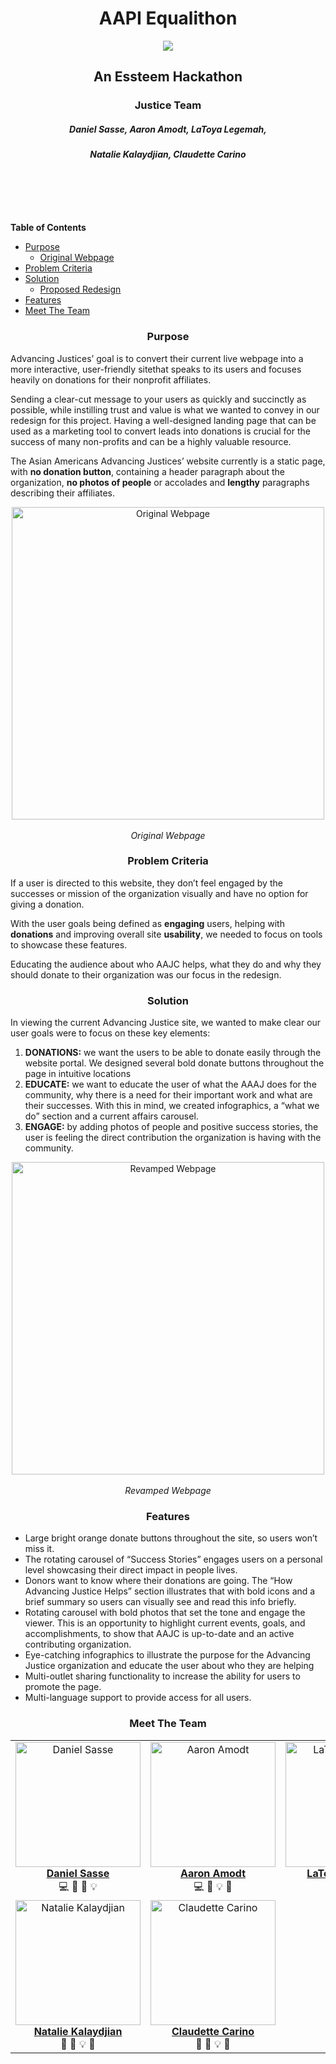 <header style="margin-bottom: 100px;">

  <h1 align= "center"> 
    AAPI Equalithon 
  </h1>
  <div align="center">
    <img src = './public/images/aajcLogo192.png'>
  </div>

  <h2 align="center"> 
    An Essteem Hackathon
  </h2>
  <h3 align="center">
    Justice Team
  </h3>
  <h5 align="center">
    Daniel Sasse, Aaron Amodt, LaToya Legemah,
  </h5>
  <h5 align="center">
    Natalie Kalaydjian, Claudette Carino 
  </h5>

</header>

__Table of Contents__
* [Purpose](#purpose)
  * [Original Webpage](#original)
* [Problem Criteria](#problem-criteria)
* [Solution](#solution)
  * [Proposed Redesign](#proposal)
* [Features](#features)
* [Meet The Team](#meet-the-team)


<h3 align="center">
  Purpose
</h3>

Advancing Justices’ goal is to convert their current live webpage into a more interactive, user-friendly sitethat speaks to its users and focuses heavily on donations for their nonprofit affiliates.

Sending a clear-cut message to your users as quickly and succinctly as possible, while instilling trust and value is what we wanted to convey in our redesign for this project. 
Having a well-designed landing page that can be used as a marketing tool to convert leads into donations is crucial for the success of many non-profits and can be a highly valuable resource.

The Asian Americans Advancing Justices’ website currently is a static page, with __no donation button__, containing a header paragraph about the organization, __no photos of people__ or accolades and __lengthy__ paragraphs describing their affiliates.

<div align="center">
  <a id="original"></a>
  <img 
    alt = 'Original Webpage'
    src = './public/images/Readme-images/aajcOriginal.png'
    width= "500px;"
  />
  <br></br>
  <em>Original Webpage</em>
</div>

<h3 align= "center"> 
  Problem Criteria
</h3>

If a user is directed to this website, they don’t feel engaged by the successes or mission of the organization visually and have no option for giving a donation.

With the user goals being defined as __engaging__ users, helping with __donations__ and improving overall site __usability__, we needed to focus on tools to showcase these features.

Educating the audience about who AAJC helps, what they do and why they should donate to their organization was our focus in the redesign.

<h3 align="center">
  Solution
</h3>

In viewing the current Advancing Justice site, we wanted to make clear our user goals were to focus on these key elements:
1. __DONATIONS:__ we want the users to be able to donate easily through the website portal. We designed  several bold donate buttons throughout the page in intuitive locations
2. __EDUCATE:__ we want to educate the user of what the AAAJ does for the community, why there is a need for their important work and what are their successes. With this in mind, we created infographics, a “what we do” section and a current affairs carousel.
3. __ENGAGE:__ by adding photos of people and positive success stories, the user is feeling the direct contribution the organization is having with the community.

<div align="center">
  <a id="proposal"></a>
  <img 
    src = './public/images/Readme-images/aajcNew.png'
    alt = 'Revamped Webpage'
    width="500px;"
  />
    <br></br>
  <em>Revamped Webpage</em>
</div>

<h3 align="center">
  Features
</h3>

* Large bright orange donate buttons throughout the site, so users won’t miss it. 
* The rotating carousel of “Success Stories” engages users on a personal level showcasing their direct impact in people lives.
* Donors want to know where their donations are going. The “How Advancing Justice Helps” section illustrates that with bold icons and a brief summary so users can visually see and read this info briefly.
* Rotating carousel with bold photos that set the tone and engage the viewer. This is an opportunity to highlight current events, goals, and accomplishments, to show that AAJC is up-to-date and an active contributing organization.
* Eye-catching infographics to illustrate the purpose for the Advancing Justice organization and educate the user about who they are helping
* Multi-outlet sharing functionality to increase the ability for users to promote the page.
* Multi-language support to provide access for all users.

<h3 align="center">
  Meet The Team
</h3> 


<table>
    <tr>
        <td align="center">
          <a href="https://github.com/dsasse07">
            <img 
              src="./public/images/Readme-images/danny.png" 
              width="200px;" 
              alt="Daniel Sasse"
            />
            <br />
            <b>Daniel Sasse</b>
          </a>
          <br />
          💻 🐛 📖 💡
        </td>
        <td align="center">
          <a href="https://github.com/amodttech">
            <img 
              src="./public/images/Readme-images/aaron.png"
              width="200px;"
              alt="Aaron Amodt"
            />    
              <br />
              <b>Aaron Amodt</b>
          </a>
          <br />
          💻 🐛 💡 📖
        </td>
        <td align="center">
          <a href="https://github.com/latoyale">
            <img 
              src="./public/images/Readme-images/latoya.png"
              width="200px;"
              alt="LaToya Legemah"
            />
            <br />
            <b>LaToya Legemah</b>
          </a>
          <br />
          💻 🐛 💡 📖
        </td>
      </tr>
      <tr>
        <td align="center">
          <a href="http://nataliekdesigns.com/">
            <img 
              src="./public/images/Readme-images/nat.png"
              width="200px;"
              alt="Natalie Kalaydjian"
            />
            <br />
            <b>Natalie Kalaydjian</b>
          </a>
          <br />
          🎨 🐛 💡 📖
        </td>
        <td align="center">
          <a href="https://www.claudettecarino.page/">
            <img 
              src="./public/images/Readme-images/claudette.png"
              width="200px;"
              alt="Claudette Carino"
            />
            <br />
            <b>Claudette Carino</b>
          </a>
          <br />
          🎨 🐛 💡 📖
        </td>
    </tr>
</table>

